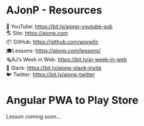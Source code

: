 # AJonP - Resources

🎥 YouTube: https://bit.ly/ajonp-youtube-sub  
🌎 Site: https://ajonp.com  
📦 GitHub: https://github.com/ajonpllc  
🎓Lessons: https://ajonp.com/lessons/  
🗞AJ’s Week in Web: https://bit.ly/aj-week-in-web  
💬 Slack: https://bit.ly/ajonp-slack-invite  
🐦 Twitter: https://bit.ly/ajonp-twitter

# Angular PWA to Play Store

Lesson coming soon...
